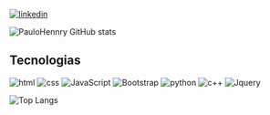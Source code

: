 [![linkedin](https://img.shields.io/badge/LinkedIn-0077B5?style=for-the-badge&logo=linkedin&logoColor=white
)](https://www.linkedin.com/in/paulo-henrique-a01a2a1b2/)

![PauloHennry GitHub stats](https://github-readme-stats.vercel.app/api?username=PauloHennry&show_icons=true&theme=midnight-purple)

## Tecnologias

![html](https://img.shields.io/badge/HTML5-E34F26?style=for-the-badge&logo=html5&logoColor=white
)
![css](https://img.shields.io/badge/CSS3-1572B6?style=for-the-badge&logo=css3&logoColor=white
)
![JavaScript](https://img.shields.io/badge/JavaScript-323330?style=for-the-badge&logo=javascript&logoColor=F7DF1E
)
![Bootstrap](https://img.shields.io/badge/Bootstrap-563D7C?style=for-the-badge&logo=bootstrap&logoColor=white
)
![python](https://img.shields.io/badge/Python-14354C?style=for-the-badge&logo=python&logoColor=white
)
![c++](https://img.shields.io/badge/C%2B%2B-00599C?style=for-the-badge&logo=c%2B%2B&logoColor=white
)
![Jquery](https://img.shields.io/badge/jQuery-0769AD?style=for-the-badge&logo=jquery&logoColor=white
)

![Top Langs](https://github-readme-stats.vercel.app/api/top-langs/?username=PauloHennry&layout=compact)
